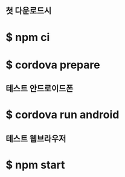 ## 첫 다운로드시
# $ npm ci
# $ cordova prepare

## 테스트 안드로이드폰
# $ cordova run android

## 테스트 웹브라우저
# $ npm start
